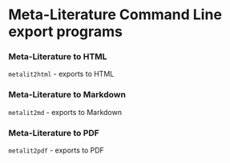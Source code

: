 # Meta-Literature Command Line export programs

### Meta-Literature to HTML

`metalit2html` - exports to HTML

### Meta-Literature to Markdown

`metalit2md` - exports to Markdown

### Meta-Literature to PDF

`metalit2pdf` - exports to PDF

